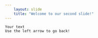 ```yaml
---
	layout: slide
	title: "Welcome to our second slide!"
---
```

	Your text
	Use the left arrow to go back!
